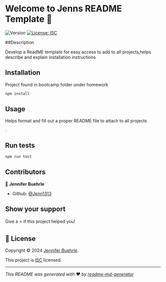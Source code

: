 # Welcome to Jenns README Template 👋
![Version](https://img.shields.io/badge/version-1.0.0-blue.svg?cacheSeconds=2592000)
[![License: ISC](https://img.shields.io/badge/License-ISC-yellow.svg)](https://img.shields.io/badge/just%20the%20message-8A2BE2)

##Description

 Develop a ReadME template for easy access to add to all projects,helps describe and explain installation instructions

## Installation

 Project found in bootcamp folder under homework

```sh
npm install
```

## Usage

 Helps format and fill out a proper README file to attach to all projects
```sh
. 
```

## Run tests

```sh
npm run test
```

## Contributors

👤 **Jennifer Buehrle**

* Github: [@Jenn1313](https://github.com/Jenn1313)

## Show your support

Give a ⭐️ if this project helped you!


## 📝 License

Copyright © 2024 [Jennifer Buehrle](https://github.com/Jenn1313).

This project is [ISC](https://img.shields.io/badge/just%20the%20message-8A2BE2) licensed.

***
_This README was generated with ❤️ by [readme-md-generator](https://github.com/kefranabg/readme-md-generator)_
